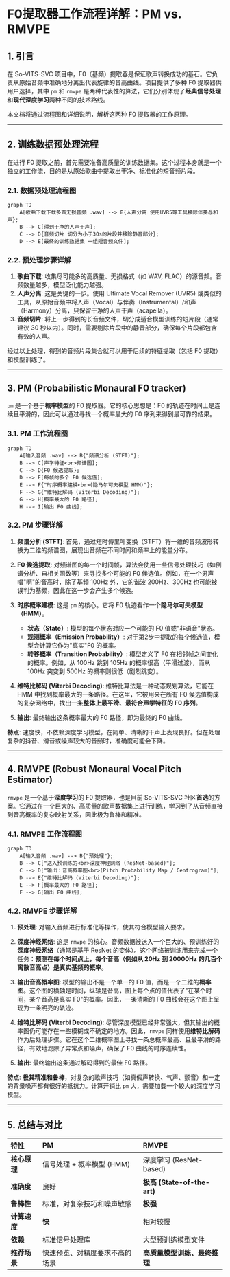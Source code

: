 # F0提取器工作流程详解：PM vs. RMVPE

## 1. 引言

在 So-VITS-SVC 项目中，F0（基频）提取器是保证歌声转换成功的基石。它负责从原始音频中准确地分离出代表旋律的音高曲线。项目提供了多种 F0 提取器供用户选择，其中 `pm` 和 `rmvpe` 是两种代表性的算法，它们分别体现了**经典信号处理**和**现代深度学习**两种不同的技术路线。

本文档将通过流程图和详细说明，解析这两种 F0 提取器的工作原理。

---

## 2. 训练数据预处理流程

在进行 F0 提取之前，首先需要准备高质量的训练数据集。这个过程本身就是一个独立的工作流，目的是从原始歌曲中提取出干净、标准化的短音频片段。

### 2.1. 数据预处理流程图

```mermaid
graph TD
    A[歌曲下载下载多首无损音频 .wav] --> B{人声分离 使用UVR5等工具移除伴奏与和声};
    B --> C[得到干净的人声干声];
    C --> D{音频切片 切分为小于30s的片段并移除静音部分};
    D --> E[最终的训练数据集 一组短音频文件];
```

### 2.2. 预处理步骤详解

1.  **歌曲下载**: 收集尽可能多的高质量、无损格式（如 WAV, FLAC）的源音频。音频数量越多，模型泛化能力越强。
2.  **人声分离**: 这是关键的一步。使用 Ultimate Vocal Remover (UVR5) 或类似的工具，从原始音频中将人声（Vocal）与伴奏（Instrumental）/和声（Harmony）分离，只保留干净的人声干声（acapella）。
3.  **音频切片**: 将上一步得到的长音频文件，切分成适合模型训练的短片段（通常建议 30 秒以内）。同时，需要剔除片段中的静音部分，确保每个片段都包含有效的人声。

经过以上处理，得到的音频片段集合就可以用于后续的特征提取（包括 F0 提取）和模型训练了。

---

## 3. PM (Probabilistic Monaural F0 tracker)

`pm` 是一个基于**概率模型**的 F0 提取器。它的核心思想是：F0 的轨迹在时间上是连续且平滑的，因此可以通过寻找一个概率最大的 F0 序列来得到最可靠的结果。

### 3.1. PM 工作流程图

```mermaid
graph TD
    A[输入音频 .wav] --> B{"频谱分析 (STFT)"};
    B --> C[声学特征<br>频谱图];
    C --> D{F0 候选提取};
    D --> E[每帧的多个 F0 候选值];
    E --> F{"时序概率建模<br>(隐马尔可夫模型 HMM)"};
    F --> G{"维特比解码 (Viterbi Decoding)"};
    G --> H[概率最大的 F0 路径];
    H --> I[输出 F0 曲线];
```

### 3.2. PM 步骤详解

1.  **频谱分析 (STFT)**: 首先，通过短时傅里叶变换（STFT）将一维的音频波形转换为二维的频谱图，展现出音频在不同时间和频率上的能量分布。

2.  **F0 候选提取**: 对频谱图的每一个时间帧，算法会使用一些信号处理技巧（如倒谱分析、自相关函数等）来寻找多个可能的 F0 候选值。例如，在一个男声唱"啊"的音高时，除了基频 100Hz 外，它的谐波 200Hz、300Hz 也可能被误判为基频，因此在这一步会产生多个候选。

3.  **时序概率建模**: 这是 `pm` 的核心。它将 F0 轨迹看作一个**隐马尔可夫模型（HMM）**。
    *   **状态（State）**: 模型的每个状态对应一个可能的 F0 值或"非语音"状态。
    *   **观测概率（Emission Probability）**: 对于第2步中提取的每个候选值，模型会计算它作为"真实"F0 的概率。
    *   **转移概率（Transition Probability）**: 模型定义了 F0 在相邻帧之间变化的概率。例如，从 100Hz 跳到 105Hz 的概率很高（平滑过渡），而从 100Hz 突变到 500Hz 的概率则很低（剧烈跳变）。

4.  **维特比解码 (Viterbi Decoding)**: 维特比算法是一种动态规划算法，它能在 HMM 中找到概率最大的一条路径。在这里，它被用来在所有 F0 候选值构成的复杂网络中，找出一条**整体上最平滑、最符合声学特征的 F0 序列**。

5.  **输出**: 最终输出这条概率最大的 F0 路径，即为最终的 F0 曲线。

**特点**: 速度快，不依赖深度学习模型，在简单、清晰的干声上表现良好。但在处理复杂的抖音、滑音或噪声较大的音频时，准确度可能会下降。

---

## 4. RMVPE (Robust Monaural Vocal Pitch Estimator)

`rmvpe` 是一个基于**深度学习**的 F0 提取器，也是目前 So-VITS-SVC 社区**首选**的方案。它通过在一个巨大的、高质量的歌声数据集上进行训练，学习到了从音频直接到音高概率的复杂映射关系，因此极为鲁棒和精准。

### 4.1. RMVPE 工作流程图

```mermaid
graph TD
    A[输入音频 .wav] --> B{"预处理"};
    B --> C["送入预训练的<br>深度神经网络 (ResNet-based)"];
    C --> D["输出：音高概率图<br>(Pitch Probability Map / Centrogram)"];
    D --> E{"维特比解码 (Viterbi Decoding)"};
    E --> F[概率最大的 F0 路径];
    F --> G[输出 F0 曲线];
```

### 4.2. RMVPE 步骤详解

1.  **预处理**: 对输入音频进行标准化等操作，使其符合模型输入要求。

2.  **深度神经网络**: 这是 `rmvpe` 的核心。音频数据被送入一个巨大的、预训练好的**深度神经网络**（通常是基于 ResNet 的变体）。这个网络被训练用来完成一个任务：**预测在每个时间点上，每个音高（例如从 20Hz 到 20000Hz 的几百个离散音高点）是真实基频的概率**。

3.  **输出音高概率图**: 模型的输出不是一个单一的 F0 值，而是一个二维的**概率图**。这个图的横轴是时间，纵轴是音高，图上每个点的值代表了"在某个时间，某个音高是真实 F0"的概率。因此，一条清晰的 F0 曲线会在这个图上呈现为一条明亮的轨迹。

4.  **维特比解码 (Viterbi Decoding)**: 尽管深度模型已经非常强大，但其输出的概率图仍可能存在一些模糊或不确定的地方。因此，`rmvpe` 同样使用**维特比解码**作为后处理步骤。它在这个二维概率图上寻找一条总概率最高、且最平滑的路径，有效地滤除了异常点和噪声，确保了 F0 曲线的时序连续性。

5.  **输出**: 最终输出这条通过解码得到的最佳 F0 路径。

**特点**: **极其精准和鲁棒**，对复杂的歌声技巧（如真假声转换、气声、颤音）和一定的背景噪声都有很好的抵抗力。计算开销比 `pm` 大，需要加载一个较大的深度学习模型。

---

## 5. 总结与对比

| 特性 | PM | RMVPE |
| :--- | :--- | :--- |
| **核心原理** | 信号处理 + 概率模型 (HMM) | 深度学习 (ResNet-based) |
| **准确度** | 良好 | **极高 (State-of-the-art)** |
| **鲁棒性** | 标准，对复杂技巧和噪声敏感 | **极强** |
| **计算速度** | **快** | 相对较慢 |
| **依赖** | 标准信号处理库 | 大型预训练模型文件 |
| **推荐场景** | 快速预览、对精度要求不高的场景 | **高质量模型训练、最终推理** | 
